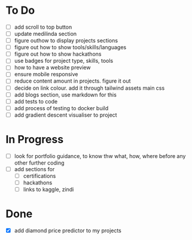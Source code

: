 # To Do

-   [ ] add scroll to top button
-   [ ] update medilinda section
-   [ ] figure outhow to display projects sections
-   [ ] figure out how to show tools/skills/languages
-   [ ] figure out how to show hackathons
-   [ ] use badges for project type, skills, tools
-   [ ] how to have a website preview
-   [ ] ensure mobile responsive
-   [ ] reduce content amount in projects. figure it out
-   [ ] decide on link colour. add it through tailwind assets main css
-   [ ] add blogs section, use markdown for this
-   [ ] add tests to code
-   [ ] add process of testing to docker build
-   [ ] add gradient descent visualiser to project

# In Progress

-   [ ] look for portfolio guidance, to know thw what, how, where before any other further coding
-   [ ] add sections for
    -   [ ] certifications
    -   [ ] hackathons
    -   [ ] links to kaggle, zindi

# Done

-   [x] add diamond price predictor to my projects
